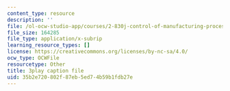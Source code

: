 ```yaml
---
content_type: resource
description: ''
file: /ol-ocw-studio-app/courses/2-830j-control-of-manufacturing-processes-sma-6303-spring-2008/35b2e720802f87eb5ed74b59b1fdb27e_qvX-3FWgAVA.srt
file_size: 164285
file_type: application/x-subrip
learning_resource_types: []
license: https://creativecommons.org/licenses/by-nc-sa/4.0/
ocw_type: OCWFile
resourcetype: Other
title: 3play caption file
uid: 35b2e720-802f-87eb-5ed7-4b59b1fdb27e
---
```

